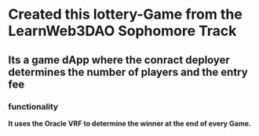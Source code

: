 # Created this lottery-Game from the LearnWeb3DAO Sophomore Track

## Its a game dApp where the conract deployer determines the number of players and the entry fee

### functionality

**It uses the Oracle VRF to determine the winner at the end of every Game.**
